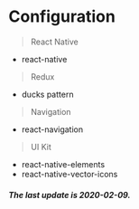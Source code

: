 # Configuration

> React Native
- react-native

> Redux
- ducks pattern

> Navigation
- react-navigation

> UI Kit
- react-native-elements
- react-native-vector-icons

##### The last update is 2020-02-09.
